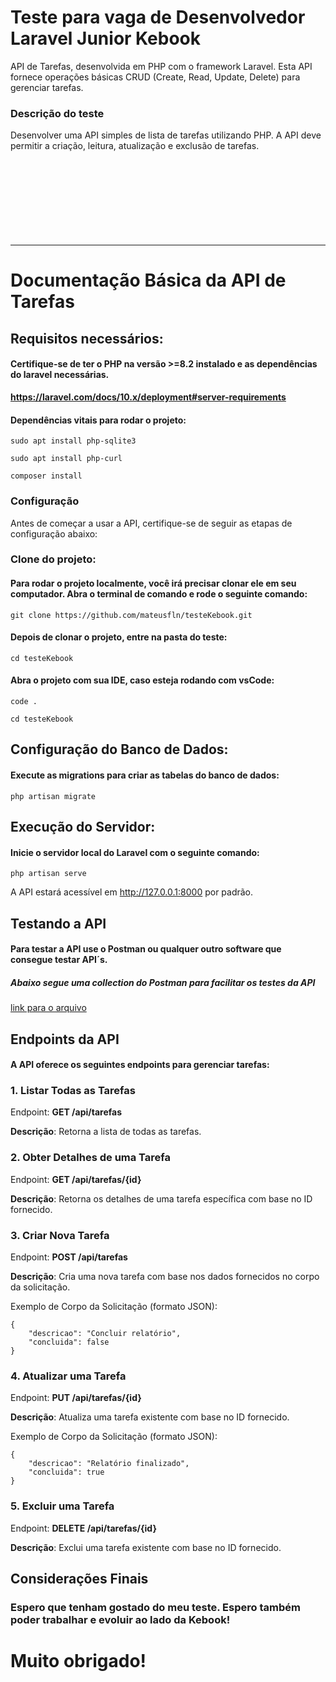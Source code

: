 # Teste para vaga de Desenvolvedor Laravel Junior Kebook
API de Tarefas, desenvolvida em PHP com o framework Laravel. Esta API fornece operações básicas CRUD (Create, Read, Update, Delete) para gerenciar tarefas.
### Descrição do teste
Desenvolver uma API simples de lista de tarefas utilizando PHP. A API deve permitir a criação, leitura, atualização e exclusão de tarefas.
<br>
<br>
<br>
<br>
<br>
<br>
<br>
<br>
<br>

---



# Documentação Básica da API de Tarefas

## Requisitos necessários:
#### **Certifique-se de ter o PHP na versão >=8.2** instalado e as dependências do laravel necessárias.
**https://laravel.com/docs/10.x/deployment#server-requirements**

#### Dependências vitais para rodar o projeto:
```
sudo apt install php-sqlite3
```
```
sudo apt install php-curl
```
```
composer install
```

### Configuração
Antes de começar a usar a API, certifique-se de seguir as etapas de configuração abaixo:

### Clone do projeto:
#### Para rodar o projeto localmente, você irá precisar clonar ele em seu computador. Abra o terminal de comando e rode o seguinte comando:

```
git clone https://github.com/mateusfln/testeKebook.git
```
#### Depois de clonar o projeto, entre na pasta do teste:

```
cd testeKebook
```

#### Abra o projeto com sua IDE, caso esteja rodando com vsCode:

```
code .
```
```
cd testeKebook
```
## Configuração do Banco de Dados:
#### Execute as migrations para criar as tabelas do banco de dados:

```
php artisan migrate
```

## Execução do Servidor:
#### Inicie o servidor local do Laravel com o seguinte comando:
```
php artisan serve
```

A API estará acessível em http://127.0.0.1:8000 por padrão.

## Testando a API
#### Para testar a API use o Postman ou qualquer outro software que consegue testar API´s.
##### Abaixo segue uma collection do Postman para facilitar os testes da API
[link para o arquivo
](https://github.com/mateusfln/testeKebook/blob/7dc49810f6b02bbfb03c560c422de04069eeede7/collection.json)
## Endpoints da API
#### A API oferece os seguintes endpoints para gerenciar tarefas:

### 1. Listar Todas as Tarefas
Endpoint: **GET /api/tarefas**

**Descrição**: Retorna a lista de todas as tarefas.

### 2. Obter Detalhes de uma Tarefa
Endpoint: **GET /api/tarefas/{id}**

**Descrição**: Retorna os detalhes de uma tarefa específica com base no ID fornecido.

### 3. Criar Nova Tarefa
Endpoint: **POST /api/tarefas**

**Descrição**: Cria uma nova tarefa com base nos dados fornecidos no corpo da solicitação.

Exemplo de Corpo da Solicitação (formato JSON):
```
{
    "descricao": "Concluir relatório",
    "concluida": false
}
```

### 4. Atualizar uma Tarefa
Endpoint: **PUT /api/tarefas/{id}**

**Descrição**: Atualiza uma tarefa existente com base no ID fornecido.

Exemplo de Corpo da Solicitação (formato JSON):
```
{
    "descricao": "Relatório finalizado",
    "concluida": true
}
```

### 5. Excluir uma Tarefa
Endpoint: **DELETE /api/tarefas/{id}**

**Descrição**: Exclui uma tarefa existente com base no ID fornecido.



## Considerações Finais
### Espero que tenham gostado do meu teste. Espero também poder trabalhar e evoluir ao lado da **Kebook**!
# Muito obrigado!

